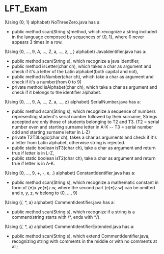 # LFT_Exam

(Using {0, 1} alphabet)
NoThreeZero.java has a:
- public method scan(String s)method, which recognize a string included in the language composed by sequences of {0, 1}, where 0 never appears 3 times in a row.


(Using {0, ..., 9, A, ..., Z, a, ..., z, _ } alphabet)
JavaIdentifier.java has a:
- public method scan(String s), which recognize a java identifier,
- public method isLetter(char ch), which takes a char as argument and check if it's a letter of the Latin alphabet(both capital and not),
- public method isNumber(char ch), which take a char as argument and check if it's a number(from 0 to 9)
- private method isAlphabet(char ch), which take a char as argument and check if it belongs to the identifier alphabet.

(Using {0, ..., 9, A, ..., Z, a, ..., z} alphabet)
SerialNumber.java has a:
- public method scan(String s), which recognize a sequence of numbers representing student's serial number followed by their surname,
Strings accepted are only those of students belonging to T2 and T3. (T2 = serial number even and starting surname letter in A-K -- T3 = serial number odd and starting surname letter in L-Z)
- private T2T3Logic(char ch), takes a char as arguments and check if it's a letter from Latin alphabet, otherwise string is rejected.
- public static boolean isT3(char ch), take a char as argument and return true if letter is in L-Z,
- public static boolean isT2(char ch), take a char as argument and return true if letter is in A-K.

(Using {0, ..., 9, +, -, e, .} alphabet)
ConstantIdentifier.java has a:
- public method scan(String s), which recognize a mathematic constant in form of (±)x.ye(±)z.w, where the second part (e(±)z.w) can be omitted and x, y, z, w belong to {0, ..., 9}

(Using {/, *, a} alphabet)
CommentIdentifier.java has a:
- public method scan(String s), which recognize if a string is a comment(string starts with /*, ends with */).

(Using {/, *, a} alphabet)
CommentIdentifierExtended.java has a:
- public method scan(String s), which extend CommentIdentifier.java, recognizing string with comments in the middle or with no comments at all;

  
